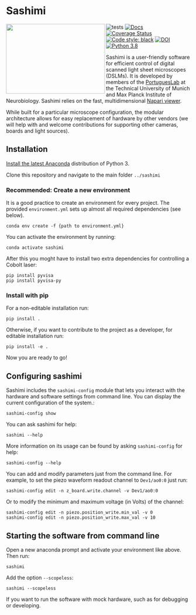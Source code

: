 # Sashimi

<a href="url"><img 
src="https://github.com/portugueslab/sashimi/blob/master/sashimi/icons/main_icon.png" 
align="left" 
height="190" 
width="270"></a>

![tests](https://github.com/portugueslab/sashimi/workflows/tests/badge.svg?branch=master)
[![Docs](https://img.shields.io/badge/docs-dev-brightgreen)](https://portugueslab.github.io/sashimi/)
[![Coverage Status](https://coveralls.io/repos/github/portugueslab/sashimi/badge.svg)](https://coveralls.io/github/portugueslab/sashimi)
[![Code style: black](https://img.shields.io/badge/code%20style-black-000000.svg)](https://github.com/psf/black)
[![DOI](https://zenodo.org/badge/DOI/10.5281/zenodo.4122062.svg)](https://doi.org/10.5281/zenodo.4122062)
[![Python 3.8](https://img.shields.io/badge/python-3.8-blue.svg)](https://www.python.org/)

Sashimi is a user-friendly software for efficient control of digital scanned light sheet microscopes (DSLMs).
It is developed by members of the [PortuguesLab](http://www.portugueslab.com/)
 at the Technical University of Munich and Max Planck Institute of Neurobiology. Sashimi relies on the fast, multidimensional
 [Napari viewer](https://github.com/napari/napari).
 
While built for a particular microscope configuration, the modular architecture allows for easy replacement of
hardware by other vendors (we will help with and welcome contributions for supporting other cameras, boards and light sources).
 

 
## Installation

[Install the latest Anaconda](https://www.anaconda.com/) distribution of Python 3.

Clone this repository and navigate to the main folder `../sashimi`

### Recommended: Create a new environment

It is a good practice to create an environment for every project. The provided `environment.yml` sets up almost all required dependencies (see below).

    conda env create -f {path to environment.yml}

You can activate the environment by running:

    conda activate sashimi
    
After this you moght have to install two extra dependencies for controlling a Cobolt laser:

    pip install pyvisa
    pip install pyvisa-py
    
### Install with pip

For a non-editable installation run:

    pip install .

Otherwise, if you want to contribute to the project as a developer, for editable installation run:

    pip install -e .

Now you are ready to go!

## Configuring sashimi
    
Sashimi includes the `sashimi-config` module that lets you interact with the hardware and software
settings from command line. You can display the current configuration of the system.:
 
    sashimi-config show
    
You can ask sashimi for help:
   
    sashimi --help
 
More information on its usage can be found by asking `sashimi-config` for help:

    sashimi-config --help
   
You can add and modify parameters just from the command line. For example, to set the piezo waveform readout channel to `Dev1/ao0:0` just run:

    sashimi-config edit -n z_board.write.channel -v Dev1/ao0:0
    
Or to modify the minimum and maximum voltage (in Volts) of the channel:
    
    sashimi-config edit -n piezo.position_write.min_val -v 0
    sashimi-config edit -n piezo.position_write.max_val -v 10
    

## Starting the software from command line

Open a new anaconda prompt and activate your environment like above. Then run:

    sashimi
    
Add the option `--scopeless`:

    sashimi --scopeless
    
If you want to run the software with mock hardware, such as for debugging or developing.
